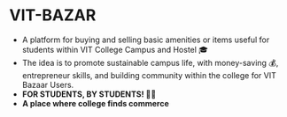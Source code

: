 # VIT-BAZAR
- A platform for buying  and selling basic amenities or items useful for students within VIT College Campus and Hostel 🎓
- The idea is to promote sustainable campus life, with money-saving 💰, entrepreneur skills, and building community within the college for VIT Bazaar Users.
- **FOR STUDENTS, BY STUDENTS! 👨‍💻**
- **A place where college finds commerce**
